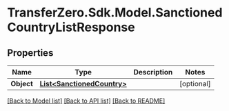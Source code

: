 
# TransferZero.Sdk.Model.SanctionedCountryListResponse

## Properties

Name | Type | Description | Notes
------------ | ------------- | ------------- | -------------
**Object** | [**List&lt;SanctionedCountry&gt;**](SanctionedCountry.md) |  | [optional] 

[[Back to Model list]](../README.md#documentation-for-models)
[[Back to API list]](../README.md#documentation-for-api-endpoints)
[[Back to README]](../README.md)

